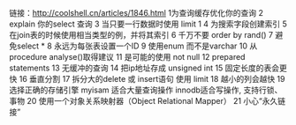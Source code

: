 链接：http://coolshell.cn/articles/1846.html
1为查询缓存优化你的查询
2 explain 你的select 查询
3 当只要一行数据时使用 limit 1
4 为搜索字段创建索引
5 在join表的时候使用相当类型的例，并将其索引
6 千万不要 order by rand()
7 避免select *
8 永远为每张表设置一个ID
9 使用enum 而不是varchar
10 从procedure analyse()取得建议
11 是可能的使用 not null
12 prepared statements
13 无缓冲的查询
14 把ip地址存成 unsigned int
15 固定长度的表会更快
16 垂直分割
17 拆分大的delete 或 insert语句 使用 limit
18  越小的列会越快
19 选择正确的存储引擎  myisam 适合大量查询操作 innodb适合写操作, 支持行锁、事物
20 使用一个对象关系映射器（Object Relational Mapper）
21 小心“永久链接”